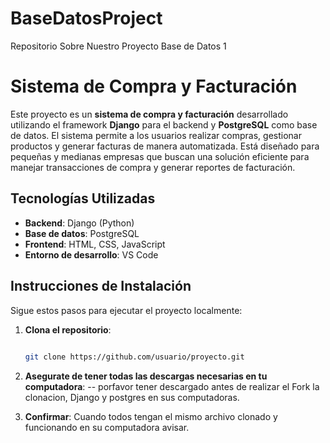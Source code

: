 # BaseDatosProject
Repositorio Sobre Nuestro Proyecto Base de Datos 1

# Sistema de Compra y Facturación

Este proyecto es un **sistema de compra y facturación** desarrollado utilizando el framework **Django** para el backend y **PostgreSQL** como base de datos. El sistema permite a los usuarios realizar compras, gestionar productos y generar facturas de manera automatizada. Está diseñado para pequeñas y medianas empresas que buscan una solución eficiente para manejar transacciones de compra y generar reportes de facturación.

## Tecnologías Utilizadas

- **Backend**: Django (Python)
- **Base de datos**: PostgreSQL
- **Frontend**: HTML, CSS, JavaScript
- **Entorno de desarrollo**: VS Code

## Instrucciones de Instalación

Sigue estos pasos para ejecutar el proyecto localmente:

1. **Clona el repositorio**:
   ```bash
  
   git clone https://github.com/usuario/proyecto.git
   
2. **Asegurate de tener todas las descargas necesarias en tu computadora**:
    -- porfavor tener descargado antes de realizar el Fork la clonacion, Django y postgres en sus computadoras.

3. **Confirmar**:
Cuando todos tengan el mismo archivo clonado y funcionando en su computadora avisar.
